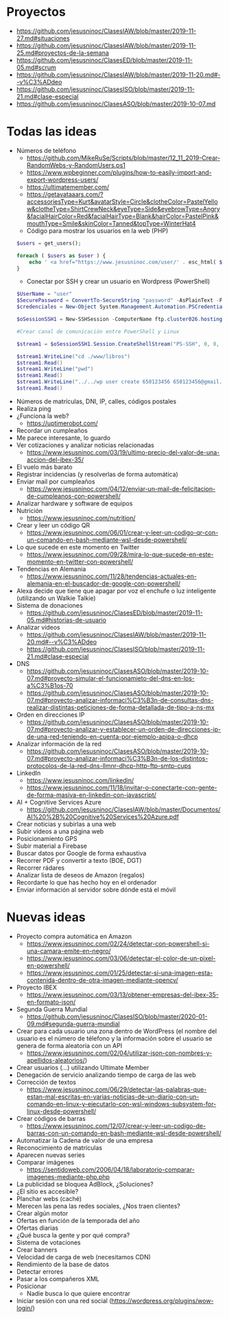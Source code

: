 # Proyectos

* https://github.com/jesusninoc/ClasesIAW/blob/master/2019-11-27.md#situaciones
* https://github.com/jesusninoc/ClasesIAW/blob/master/2019-11-25.md#proyectos-de-la-semana
* https://github.com/jesusninoc/ClasesED/blob/master/2019-11-05.md#scrum
* https://github.com/jesusninoc/ClasesIAW/blob/master/2019-11-20.md#--v%C3%ADdeo
* https://github.com/jesusninoc/ClasesISO/blob/master/2019-11-21.md#clase-especial
* https://github.com/jesusninoc/ClasesASO/blob/master/2019-10-07.md

# Todas las ideas
- Números de teléfono
  - https://github.com/MikeRuSe/Scripts/blob/master/12_11_2019-Crear-RandomWebs-y-RandomUsers.ps1
  - https://www.wpbeginner.com/plugins/how-to-easily-import-and-export-wordpress-users/
  - https://ultimatemember.com/
  - https://getavataaars.com/?accessoriesType=Kurt&avatarStyle=Circle&clotheColor=PastelYellow&clotheType=ShirtCrewNeck&eyeType=Side&eyebrowType=Angry&facialHairColor=Red&facialHairType=Blank&hairColor=PastelPink&mouthType=Smile&skinColor=Tanned&topType=WinterHat4
  - Código para mostrar los usuarios en la web (PHP)
  ```PHP
  $users = get_users();

  foreach ( $users as $user ) {
      echo ' <a href="https://www.jesusninoc.com/user/' . esc_html( $user->display_name )  . '" target="_blank">' . esc_html( $user->display_name )  . '</a>';
  }
  ```
  - Conectar por SSH y crear un usuario en Wordpress (PowerShell)
  ```PowerShell
  $UserName = "user"
  $SecurePassword = ConvertTo-SecureString "password" -AsPlainText -Force
  $credenciales = New-Object System.Management.Automation.PSCredential -ArgumentList $UserName, $SecurePassword

  $oSessionSSH1 = New-SSHSession -ComputerName ftp.cluster026.hosting.ovh.net -Credential $credenciales

  #Crear canal de comunicación entre PowerShell y Linux

  $stream1 = $oSessionSSH1.Session.CreateShellStream("PS-SSH", 0, 0, 0, 0, 1000)

  $stream1.WriteLine("cd ./www/libros")
  $stream1.Read()
  $stream1.WriteLine("pwd")
  $stream1.Read()
  $stream1.WriteLine("../../wp user create 650123456 650123456@gmail.com --role=author --display_name=650123456 --user_pass=Contraseña")
  $stream1.Read()
  ```
- Números de matrículas, DNI, IP, calles, códigos postales
- Realiza ping
- ¿Funciona la web?
  - https://uptimerobot.com/
- Recordar un cumpleaños
- Me parece interesante, lo guardo
- Ver cotizaciones y analizar noticias relacionadas
  - https://www.jesusninoc.com/03/19/ultimo-precio-del-valor-de-una-accion-del-ibex-35/
- El vuelo más barato
- Registrar incidencias (y resolverlas de forma automática)
- Enviar mail por cumpleaños
  - https://www.jesusninoc.com/04/12/enviar-un-mail-de-felicitacion-de-cumpleanos-con-powershell/
- Analizar hardware y software de equipos
- Nutrición
  - https://www.jesusninoc.com/nutrition/
- Crear y leer un código QR
  - https://www.jesusninoc.com/06/01/crear-y-leer-un-codigo-qr-con-un-comando-en-bash-mediante-wsl-desde-powershell/
- Lo que sucede en este momento en Twitter
  - https://www.jesusninoc.com/09/28/mira-lo-que-sucede-en-este-momento-en-twitter-con-powershell/
- Tendencias en Alemania
  - https://www.jesusninoc.com/11/28/tendencias-actuales-en-alemania-en-el-buscador-de-google-con-powershell/
- Alexa decide que tiene que apagar por voz el enchufe o luz inteligente (utilizando un Walkie Talkie)
- Sistema de donaciones
  - https://github.com/jesusninoc/ClasesED/blob/master/2019-11-05.md#historias-de-usuario
- Analizar vídeos
  - https://github.com/jesusninoc/ClasesIAW/blob/master/2019-11-20.md#--v%C3%ADdeo
  - https://github.com/jesusninoc/ClasesISO/blob/master/2019-11-21.md#clase-especial
- DNS
  - https://github.com/jesusninoc/ClasesASO/blob/master/2019-10-07.md#proyecto-simular-el-funcionamieto-del-dns-en-los-a%C3%B1os-70
  - https://github.com/jesusninoc/ClasesASO/blob/master/2019-10-07.md#proyecto-analizar-informaci%C3%B3n-de-consultas-dns-realizar-distintas-peticiones-de-forma-detallada-de-tipo-a-ns-mx
- Orden en direcciones IP
  - https://github.com/jesusninoc/ClasesASO/blob/master/2019-10-07.md#proyecto-analizar-y-establecer-un-orden-de-direcciones-ip-de-una-red-teniendo-en-cuenta-por-ejemplo-apipa-o-dhcp
- Analizar información de la red
  - https://github.com/jesusninoc/ClasesASO/blob/master/2019-10-07.md#proyecto-analizar-informaci%C3%B3n-de-los-distintos-protocolos-de-la-red-dns-llmnr-dhcp-http-ftp-smtp-cups
- LinkedIn
  - https://www.jesusninoc.com/linkedin/
  - https://www.jesusninoc.com/11/18/invitar-o-conectarte-con-gente-de-forma-masiva-en-linkedin-con-javascript/
- AI + Cognitive Services Azure
  - https://github.com/jesusninoc/ClasesIAW/blob/master/Documentos/AI%20%2B%20Cognitive%20Services%20Azure.pdf
- Crear noticias y subirlas a una web
- Subir vídeos a una página web
- Posicionamiento GPS
- Subir material a Firebase
- Buscar datos por Google de forma exhaustiva
- Recorrer PDF y convertir a texto (BOE, DGT)
- Recorrer rádares
- Analizar lista de deseos de Amazon (regalos)
- Recordarte lo que has hecho hoy en el ordenador
- Enviar información al servidor sobre dónde está el móvil

# Nuevas ideas
- Proyecto compra automática en Amazon
  - https://www.jesusninoc.com/02/24/detectar-con-powershell-si-una-camara-emite-en-negro/
  - https://www.jesusninoc.com/03/06/detectar-el-color-de-un-pixel-en-powershell/
  - https://www.jesusninoc.com/01/25/detectar-si-una-imagen-esta-contenida-dentro-de-otra-imagen-mediante-opencv/
- Proyecto IBEX
  - https://www.jesusninoc.com/03/13/obtener-empresas-del-ibex-35-en-formato-json/
- Segunda Guerra Mundial
  - https://github.com/jesusninoc/ClasesISO/blob/master/2020-01-09.md#segunda-guerra-mundial
- Crear para cada usuario una zona dentro de WordPress (el nombre del usuario es el número de télefono y la información sobre el usuario se genera de forma aleatoria con un API
  - https://www.jesusninoc.com/02/04/utilizar-json-con-nombres-y-apellidos-aleatorios/)
- Crear usuarios (...) utilizando Ultimate Member
- Denegación de servicio analizando tiempo de carga de las web
- Corrección de textos
  - https://www.jesusninoc.com/06/29/detectar-las-palabras-que-estan-mal-escritas-en-varias-noticias-de-un-diario-con-un-comando-en-linux-y-ejecutarlo-con-wsl-windows-subsystem-for-linux-desde-powershell/
- Crear códigos de barras
  - https://www.jesusninoc.com/12/07/crear-y-leer-un-codigo-de-barras-con-un-comando-en-bash-mediante-wsl-desde-powershell/
- Automatizar la Cadena de valor de una empresa
- Reconocimiento de matrículas
- Aparecen nuevas series
- Comparar imágenes
  - https://sentidoweb.com/2006/04/18/laboratorio-comparar-imagenes-mediante-php.php
- La publicidad se bloquea AdBlock, ¿Soluciones?
- ¿El sitio es accesible?
- Planchar webs (caché)
- Merecen las pena las redes sociales, ¿Nos traen clientes?
- Crear algún motor
- Ofertas en función de la temporada del año
- Ofertas diarias
- ¿Qué busca la gente y por qué compra?
- Sistema de votaciones
- Crear banners
- Velocidad de carga de web (necesitamos CDN)
- Rendimiento de la base de datos
- Detectar errores
- Pasar a los compañeros XML
- Posicionar
  - Nadie busca lo que quiere encontrar
- Iniciar sesión con una red social (https://wordpress.org/plugins/wow-login/)
